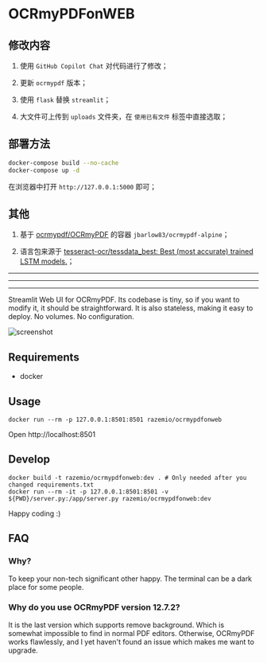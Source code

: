 # OCRmyPDFonWEB

## 修改内容

1. 使用 `GitHub Copilot Chat` 对代码进行了修改；

2. 更新 `ocrmypdf` 版本；

3. 使用 `flask` 替换 `streamlit`；

4. 大文件可上传到 `uploads` 文件夹，在 `使用已有文件` 标签中直接选取；

## 部署方法

```bash
docker-compose build --no-cache
docker-compose up -d
```
在浏览器中打开 `http://127.0.0.1:5000` 即可；

## 其他

1. 基于 [ocrmypdf/OCRmyPDF](https://github.com/ocrmypdf/OCRmyPDF) 的容器 `jbarlow83/ocrmypdf-alpine`；

2. 语言包来源于 [tesseract-ocr/tessdata_best: Best (most accurate) trained LSTM models.](https://github.com/tesseract-ocr/tessdata_best)；



---
---
---

Streamlit Web UI for OCRmyPDF. Its codebase is tiny, so if you want to modify it, it should be straightforward. It is also stateless, making it easy to deploy. No volumes. No configuration.

![screenshot](screenshot.png "Screenshot")

## Requirements

* docker

## Usage

```
docker run --rm -p 127.0.0.1:8501:8501 razemio/ocrmypdfonweb
```

Open http://localhost:8501

## Develop

```
docker build -t razemio/ocrmypdfonweb:dev . # Only needed after you changed requirements.txt
docker run --rm -it -p 127.0.0.1:8501:8501 -v ${PWD}/server.py:/app/server.py razemio/ocrmypdfonweb:dev
```

Happy coding :)

## FAQ

### Why?

To keep your non-tech significant other happy. The terminal can be a dark place for some people.

### Why do you use OCRmyPDF version 12.7.2?
It is the last version which supports remove background. Which is somewhat impossible to find in normal PDF editors. Otherwise, OCRmyPDF works flawlessly, and I yet haven't found an issue which makes me want to upgrade.

